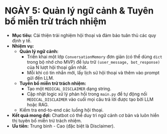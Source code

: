 # NGÀY 5: Quản lý ngữ cảnh & Tuyên bố miễn trừ trách nhiệm

- **Mục tiêu:** Cải thiện trải nghiệm hội thoại và đảm bảo tuân thủ các quy định y tế.
- **Nhiệm vụ:**
  - **Quản lý ngữ cảnh:**
    - Triển khai một lớp `ConversationMemory` đơn giản (có thể dùng `dict` trong bộ nhớ cho MVP) để lưu trữ `(user_message, bot_response)` của N lượt hội thoại gần nhất.
    - Mỗi khi có tin nhắn mới, lấy lịch sử hội thoại và thêm vào prompt gửi đến LLM.
  - **Tuyên bố miễn trừ trách nhiệm:**
    - Tạo một `MEDICAL_DISCLAIMER` dạng string.
    - Cập nhật logic xử lý phản hồi trong `main.py` để tự động nối `MEDICAL_DISCLAIMER` vào cuối mọi câu trả lời được tạo bởi LLM hoặc RAG.
  - Kiểm tra end-to-end các luồng hội thoại.
- **Kết quả mong đợi:** Chatbot có thể duy trì ngữ cảnh cơ bản và luôn hiển thị tuyên bố miễn trừ trách nhiệm.
- **Ưu tiên:** Trung bình - Cao (đặc biệt là Disclaimer).
